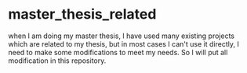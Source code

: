 # master_thesis_related
when I am doing my master thesis, I have used many existing projects which are related to my thesis, but in most cases 
I can't use it directly, I need to make some modifications to meet my needs. So I will put all modification in this repository.
